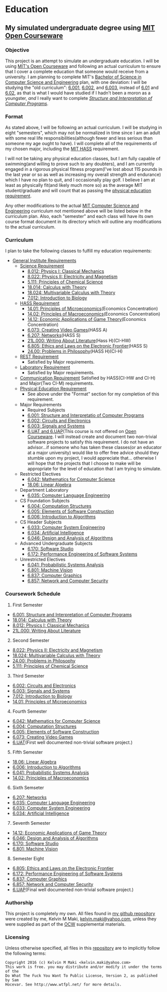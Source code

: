 # Education
## My simulated undergraduate degree using [MIT Open Courseware][1]

### Objective
This project is an attempt to simulate an undergraduate education.  I will
be using [MIT's Open Courseware][1] and following an actual curriculum to ensure
that I cover a complete education that someone would receive from a university.
I am planning to complete MIT's [Bachelor of Science in Computer Science and
Engineering][2] plan, with one deviation: I will be studying the "old curriculum":
[6.001][3], [6.002][4], and [6.003][5], instead of [6.01][6] and [6.02][7], as
that is what I would have studied if I hadn't been a moron as a youngster, _and_
I really want to complete [_Structure and Interpretation of Computer Programs_][8].

### Format
As stated above, I will be following an actual curriculum.  I will be studying in
eight "semesters", which may not be normalized in time since I am an adult with
some real life responsibilities(although fewer and less serious than someone my
age ought to have).  I will complete all of the requirements of my chosen major,
including the [MIT HASS][9] requirement.

I will not be taking any physical education classes, but I am fully capable of
swimming(and willing to prove such to any doubters), and I am currently engaged
in a rigorous physical fitness program(I've lost about 115 pounds in the last
year or so as well as increasing my overall strength and endurance) which I have
no plan to quit, and I occasionally play golf.  I believe I am at least as
physically fit(and likely much more so) as the average MIT student/graduate
and will count that as passing the [physical education requirement][10].

Any other modifications to the actual [MIT Computer Science and Engineering][2]
curriculum not mentioned above will be listed below in the curriculum plan.  Also,
each "semester" and each class will have its own course format document in its
directory which will outline any modifications to the actual curriculum.

### Curriculum
I plan to take the following classes to fulfill my education requirements:

* [General Institute Requirements][11]
  * [Science Requirement][12]
    * [8.012: Physics I: Classical Mechanics][13]
    * [8.022: Physics II: Electricity and Magnetism][14]
    * [5.111: Principles of Chemical Science][15]
    * [18.014: Calculus with Theory][16]
    * [18.024: Multivariable Calculus with Theory][17]
    * [7.012: Introduction to Biology][18]
  * [HASS Requirement][9]
    * [14.01: Principles of Microeconomics][19](Economics Concentration)
    * [14.02: Principles of Macroeconomics][20](Economics Concentration)
    * [14.12: Economic Applications of Game Theory][21](Economics Concentration)
    * [6.073: Creating Video Games][22](HASS A)
    * [6.207: Networks][23](HASS S)
    * [21L.000: Writing About Literature][24](Hass H)(CI-HW)
    * [6.805: Ethics and Laws on the Electronic Frontier][25](HASS S)
    * [24.00: Problems in Philosophy][26](HASS H)(CI-H)
  * [REST Requirement][27]
    * Satisfied by Major requirements.
  * [Laboratory Requirement][28]
    * Satisfied by Major requirements.
  * [Communication Requirement][29]
     Satisfied by HASS(CI-HW and CI-H) and Major(Two CI-M) requirements.
  * [Physical Education Requirement][10]
    * See above under the "Format" section for my completion of this requirement.
  * Major Requirements
    * Required Subjects
    * [6.001: Structure and Interpretatio of Computer Programs][3]
    * [6.002: Circuits and Electronics][4]
    * [6.003: Signals and Systems][5]
    * [6.UAT and 6.UAP][30](This course is not offered on [Open Courseware][1].
        I will instead create and document two non-trivial software projects to
        satisfy this requirement.  I do not have an advisor...if someone who has
        taken these classes(or an educator at a major university) would like to
        offer free advice should they stumble upon my project, I would appreciate
        that... otherwise I will hope that the projects that I choose to make will
        be appropriate for the level of education that I am trying to simulate.
  * Restricted Electives
    * [6.042: Mathematics for Computer Science][31]
    * [18.06: Linear Algebra][32]
  * Department Laboratory
    * [6.035: Computer Language Engineering][33]
  * CS Foundation Subjects
    * [6.004: Computation Structures][34]
    * [6.005: Elements of Software Construction][35]
    * [6.006: Introduction to Algorithms][36]
  * CS Header Subjects
    * [6.033: Computer System Engineering][37]
    * [6.034: Artificial Intelligence][38]
    * [6.046: Design and Analysis of Algorithms][39]
  * Advanced Undergraduate Subjects
    * [6.170: Software Studio][40]
    * [6.172: Performance Engineering of Software Systems][41]  
  * Unrestricted Electives
    * [6.041: Probabilistic Systems Analysis][42]
    * [6.801: Machine Vision][43]
    * [6.837: Computer Graphics][44]
    * [6.857: Network and Computer Security][45]

### Coursework Schedule
1. First Semester
  * [6.001: Structure and Interpretation of Computer Programs][3]
  * [18.014: Calculus with Theory][16]
  * [8.012: Physics I: Classical Mechanics][13]
  * [21L.000: Writing About Literature][24]
2. Second Semester
  * [8.022: Physics II: Electricity and Magnetism][14]
  * [18.024: Multivariable Calculus with Theory][17]
  * [24.00: Problems in Philosophy][26]
  * [5.111: Principles of Chemical Science][15]
3. Third Semester
  * [6.002: Circuits and Electronics][4]
  * [6.003: Signals and Systems][5]
  * [7.012: Introduction to Biology][18]
  * [14.01: Principles of Microeconomics][19]
4. Fourth Semester
  * [6.042: Mathematics for Computer Science][31]
  * [6.004: Computation Structures][34]
  * [6.005: Elements of Software Construction][35]
  * [6.073: Creating Video Games][22]
  * [6.UAT][30](First well documented non-trivial
    software project.)
5. Fifth Semester
  * [18.06: Linear Algebra][32]
  * [6.006: Introduction to Algorithms][36]
  * [6.041: Probabilistic Systems Analysis][42]
  * [14.02: Principles of Macroeconomics][20]
6. Sixth Semseter
  * [6.207: Networks][23]
  * [6.035: Computer Language Engineering][33]
  * [6.033: Computer System Engineering][37]
  * [6.034: Artificial Intelligence][38]
7. Seventh Semester
  * [14.12: Economic Applications of Game Theory][21]
  * [6.046: Design and Analysis of Algorithms][39]
  * [6.170: Software Studio][40]
  * [6.801: Machine Vision][43]
8. Semester Eight
  * [6.805: Ethics and Laws on the Electronic Frontier][25]
  * [6.172: Performance Engineering of Software Systems][41]
  * [6.837: Computer Graphics][44]
  * [6.857: Network and Computer Security][45]
  * [6.UAP][30](Final well documented non-trivial
    software project.)

### Authorship
This project is completely my own.  All files found in [my github repository][46]
were created by me, Kelvin M Maki, <kelvin.maki@yahoo.com>, unless they were supplied
as part of the [OCW][1] supplemental materials.

### Licensing
Unless otherwise specified, all files in this [repository][46] are to implicitly
follow the following terms:

    Copyright 2016 (c) Kelvin M Maki <kelvin.maki@yahoo.com>
    This work is free. you may distribute and/or modify it under the terms of the
    Do What The Fuck You Want To Public License, Version 2, as published by Sam
    Hocevar. See http://www.wtfpl.net/ for more details.

[1]:http://ocw.mit.edu/index.htm
[2]:http://catalog.mit.edu/degree-charts/computer-science-engineering-course-6-3/
[3]:http://ocw.mit.edu/courses/electrical-engineering-and-computer-science/6-001-structure-and-interpretation-of-computer-programs-spring-2005/
[4]:http://ocw.mit.edu/courses/electrical-engineering-and-computer-science/6-002-circuits-and-electronics-spring-2007/
[5]:http://ocw.mit.edu/courses/electrical-engineering-and-computer-science/6-003-signals-and-systems-fall-2011/
[6]:http://ocw.mit.edu/courses/electrical-engineering-and-computer-science/6-01sc-introduction-to-electrical-engineering-and-computer-science-i-spring-2011/
[7]:http://ocw.mit.edu/courses/electrical-engineering-and-computer-science/6-02-introduction-to-eecs-ii-digital-communication-systems-fall-2012/
[8]:https://mitpress.mit.edu/sicp/full-text/book/book.html
[9]:http://web.mit.edu/hassreq/
[10]:http://catalog.mit.edu/mit/undergraduate-education/general-institute-requirements/#physicaleducationtext
[11]:http://catalog.mit.edu/mit/undergraduate-education/general-institute-requirements/#text
[12]:http://catalog.mit.edu/mit/undergraduate-education/general-institute-requirements/#sciencerequirementtext
[13]:http://ocw.mit.edu/courses/physics/8-012-physics-i-classical-mechanics-fall-2008/
[14]:http://ocw.mit.edu/courses/physics/8-022-physics-ii-electricity-and-magnetism-fall-2006/
[15]:http://ocw.mit.edu/courses/chemistry/5-111-principles-of-chemical-science-fall-2008/index.htm
[16]:http://ocw.mit.edu/courses/mathematics/18-014-calculus-with-theory-fall-2010/
[17]:http://ocw.mit.edu/courses/mathematics/18-024-multivariable-calculus-with-theory-spring-2011/
[18]:http://ocw.mit.edu/courses/biology/7-012-introduction-to-biology-fall-2004/
[19]:http://ocw.mit.edu/courses/economics/14-01-principles-of-microeconomics-fall-2007/
[20]:http://ocw.mit.edu/courses/economics/14-02-principles-of-macroeconomics-spring-2014/
[21]:http://ocw.mit.edu/courses/economics/14-12-economic-applications-of-game-theory-fall-2012/
[22]:http://ocw.mit.edu/courses/comparative-media-studies-writing/cms-611j-creating-video-games-fall-2014/
[23]:http://ocw.mit.edu/courses/economics/14-15j-networks-fall-2009/
[24]:http://ocw.mit.edu/courses/literature/21l-000j-writing-about-literature-fall-2010/
[25]:http://ocw.mit.edu/courses/electrical-engineering-and-computer-science/6-805-ethics-and-the-law-on-the-electronic-frontier-fall-2005/
[26]:http://ocw.mit.edu/courses/linguistics-and-philosophy/24-00-problems-in-philosophy-fall-2010/
[27]:http://catalog.mit.edu/mit/undergraduate-education/general-institute-requirements/#restrequirementtext
[28]:http://catalog.mit.edu/mit/undergraduate-education/general-institute-requirements/#laboratoryrequirementtext
[29]:http://catalog.mit.edu/mit/undergraduate-education/general-institute-requirements/#communicationrequirementtext
[30]:http://catalog.mit.edu/search/?P=6.UAP
[31]:http://ocw.mit.edu/courses/electrical-engineering-and-computer-science/6-042j-mathematics-for-computer-science-fall-2010/
[32]:http://ocw.mit.edu/courses/mathematics/18-06-linear-algebra-spring-2010/
[33]:http://ocw.mit.edu/courses/electrical-engineering-and-computer-science/6-035-computer-language-engineering-spring-2010/
[34]:http://ocw.mit.edu/courses/electrical-engineering-and-computer-science/6-004-computation-structures-spring-2009/
[35]:http://ocw.mit.edu/courses/electrical-engineering-and-computer-science/6-005-elements-of-software-construction-fall-2011/
[36]:http://ocw.mit.edu/courses/electrical-engineering-and-computer-science/6-006-introduction-to-algorithms-fall-2011/
[37]:http://ocw.mit.edu/courses/electrical-engineering-and-computer-science/6-033-computer-system-engineering-spring-2009/
[38]:http://ocw.mit.edu/courses/electrical-engineering-and-computer-science/6-034-artificial-intelligence-fall-2010/
[39]:http://ocw.mit.edu/courses/electrical-engineering-and-computer-science/6-046j-design-and-analysis-of-algorithms-spring-2015/
[40]:http://ocw.mit.edu/courses/electrical-engineering-and-computer-science/6-170-software-studio-spring-2013/
[41]:http://ocw.mit.edu/courses/electrical-engineering-and-computer-science/6-172-performance-engineering-of-software-systems-fall-2010/
[42]:http://ocw.mit.edu/courses/electrical-engineering-and-computer-science/6-041-probabilistic-systems-analysis-and-applied-probability-fall-2010/
[43]:http://ocw.mit.edu/courses/electrical-engineering-and-computer-science/6-801-machine-vision-fall-2004/
[44]:http://ocw.mit.edu/courses/electrical-engineering-and-computer-science/6-837-computer-graphics-fall-2012/
[45]:http://ocw.mit.edu/courses/electrical-engineering-and-computer-science/6-857-network-and-computer-security-spring-2014/
[46]:https://github.com/kmm1985/education